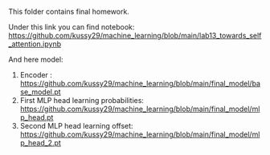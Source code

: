 This folder contains final homework.

Under this link you can find notebook:
https://github.com/kussy29/machine_learning/blob/main/lab13_towards_self_attention.ipynb

And here model:
1. Encoder : https://github.com/kussy29/machine_learning/blob/main/final_model/base_model.pt
2. First MLP head learning probabilities: https://github.com/kussy29/machine_learning/blob/main/final_model/mlp_head.pt
3. Second MLP head learning offset: https://github.com/kussy29/machine_learning/blob/main/final_model/mlp_head_2.pt
